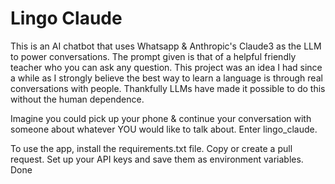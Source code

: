 # Lingo Claude

This is an AI chatbot that uses Whatsapp & Anthropic's Claude3 as the LLM to power conversations. The prompt given is that of a helpful friendly teacher who you can ask any question.
This project was an idea I had since a while as I strongly believe the best way to learn a language is through real conversations with people. Thankfully LLMs have made it possible to do this without the human dependence.

Imagine you could pick up your phone & continue your conversation with someone about whatever YOU would like to talk about. Enter lingo_claude.

To use the app, install the requirements.txt file. Copy or create a pull request. Set up your API keys and save them as environment variables. Done
